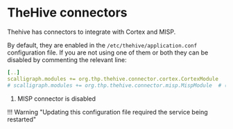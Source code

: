 # TheHive connectors

Thehive has connectors to integrate with Cortex and MISP. 

By default, they are enabled in the `/etc/thehive/application.conf` configuration file. If you are not using one of them or both they can be disabled by commenting the relevant line: 

```yaml title="/etc/thehive/application.conf"
[..]
scalligraph.modules += org.thp.thehive.connector.cortex.CortexModule
# scalligraph.modules += org.thp.thehive.connector.misp.MispModule  # (1)
```

1. MISP connector is disabled

!!! Warning "Updating this configuration file required the service being restarted"